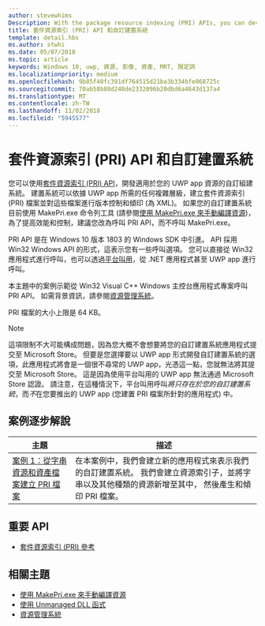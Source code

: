 ```yaml
---
author: stevewhims
Description: With the package resource indexing (PRI) APIs, you can develop a custom build system for your UWP app's resources. The build system will be able to create, version, and dump PRI files to whatever level of complexity your UWP app needs.
title: 套件資源索引 (PRI) API 和自訂建置系統
template: detail.hbs
ms.author: stwhi
ms.date: 05/07/2018
ms.topic: article
keywords: Windows 10, uwp, 資源, 影像, 資產, MRT, 限定詞
ms.localizationpriority: medium
ms.openlocfilehash: 9b85f40fc391df764515d21ba3b334bfe068725c
ms.sourcegitcommit: 70ab58b88d248de2332096b20dbd6a4643d137a4
ms.translationtype: MT
ms.contentlocale: zh-TW
ms.lasthandoff: 11/02/2018
ms.locfileid: "5945577"
---
```

# <a name="package-resource-indexing-pri-apis-and-custom-build-systems"></a>套件資源索引 (PRI) API 和自訂建置系統
您可以使用[套件資源索引 (PRI) API](https://msdn.microsoft.com/library/windows/desktop/mt845690)，開發適用於您的 UWP app 資源的自訂組建系統。 建置系統可以依據 UWP app 所需的任何複雜層級，建立套件資源索引 (PRI) 檔案並對這些檔案進行版本控制和傾印 (為 XML)。 如果您的自訂建置系統目前使用 MakePri.exe 命令列工具 (請參閱[使用 MakePri.exe 來手動編譯資源](makepri-exe-command-options.md))，為了提高效能和控制，建議您改為呼叫 PRI API，而不呼叫 MakePri.exe。

PRI API 是在 Windows 10 版本 1803 的 Windows SDK 中引進。 API 採用 Win32 Windows API 的形式，這表示您有一些呼叫選項。 您可以直接從 Win32 應用程式進行呼叫，也可以透過[平台叫用](/dotnet/framework/interop/consuming-unmanaged-dll-functions?branch=live)，從 .NET 應用程式甚至 UWP app 進行呼叫。

本主題中的案例示範從 Win32 Visual C++ Windows 主控台應用程式專案呼叫 PRI API。 如需背景資訊，請參閱[資源管理系統](resource-management-system.md)。

PRI 檔案的大小上限是 64 KB。

> [!NOTE]
> 這項限制不大可能構成問題，因為您大概不會想要將您的自訂建置系統應用程式提交至 Microsoft Store。 但要是您選擇要以 UWP app 形式開發自訂建置系統的選項，此應用程式將會是一個很不尋常的 UWP app，光憑這一點，您就無法將其提交至 Microsoft Store。 這是因為使用平台叫用的 UWP app 無法通過 Microsoft Store 認證。 請注意，在這種情況下，平台叫用呼叫*將只存在於您的自訂建置系統*，而*不*在您要推出的 UWP app (您建置 PRI 檔案所針對的應用程式) 中。

## <a name="scenario-walkthroughs"></a>案例逐步解說
|主題|描述|
|-|-|
|[案例 1：從字串資源和資產檔案建立 PRI 檔案](pri-apis-scenario-1.md)|在本案例中，我們會建立新的應用程式來表示我們的自訂建置系統。 我們會建立資源索引子，並將字串以及其他種類的資源新增至其中， 然後產生和傾印 PRI 檔案。|

## <a name="important-apis"></a>重要 API
* [套件資源索引 (PRI) 參考](https://msdn.microsoft.com/library/windows/desktop/mt845690)

## <a name="related-topics"></a>相關主題
* [使用 MakePri.exe 來手動編譯資源](makepri-exe-command-options.md)
* [使用 Unmanaged DLL 函式](/dotnet/framework/interop/consuming-unmanaged-dll-functions?branch=live)
* [資源管理系統](resource-management-system.md)
